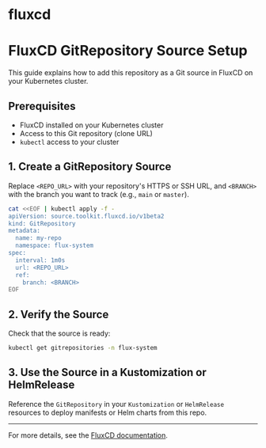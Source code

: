 # fluxcd

# FluxCD GitRepository Source Setup

This guide explains how to add this repository as a Git source in FluxCD on your Kubernetes cluster.

## Prerequisites
- FluxCD installed on your Kubernetes cluster
- Access to this Git repository (clone URL)
- `kubectl` access to your cluster

## 1. Create a GitRepository Source

Replace `<REPO_URL>` with your repository's HTTPS or SSH URL, and `<BRANCH>` with the branch you want to track (e.g., `main` or `master`).

```bash
cat <<EOF | kubectl apply -f -
apiVersion: source.toolkit.fluxcd.io/v1beta2
kind: GitRepository
metadata:
  name: my-repo
  namespace: flux-system
spec:
  interval: 1m0s
  url: <REPO_URL>
  ref:
    branch: <BRANCH>
EOF
```

## 2. Verify the Source

Check that the source is ready:

```bash
kubectl get gitrepositories -n flux-system
```

## 3. Use the Source in a Kustomization or HelmRelease

Reference the `GitRepository` in your `Kustomization` or `HelmRelease` resources to deploy manifests or Helm charts from this repo.

---
For more details, see the [FluxCD documentation](https://fluxcd.io/docs/components/source/gitrepositories/).